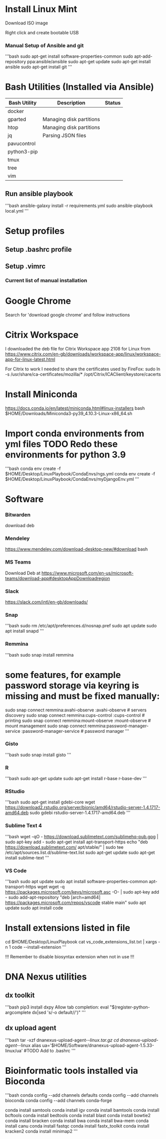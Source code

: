 # Install Linux Mint
Download ISO image

Right click and create bootable USB

### Manual Setup of Ansible and git

'''bash
sudo apt-get install software-properties-common
sudo apt-add-repository ppa:ansible/ansible
sudo apt-get update
sudo apt-get install ansible
sudo apt-get install git
'''

# Bash Utilities (Installed via Ansible)

| Bash Utility | Description | Status |
|--------------|-------------|--------|
| docker       |             |        |
| gparted      | Managing disk partitions            |        |
| htop      | Managing disk partitions            |        |
| jq           | Parsing JSON files            |        |
| pavucontrol  |             |        |
| python3-pip  |             |        |
| tmux         |             |        |
| tree         |             |        |
| vim        |             |        |


## Run ansible playbook
'''bash
ansible-galaxy install -r requirements.yml
sudo ansible-playbook local.yml
'''

# Setup profiles

## Setup .bashrc profile

## Setup .vimrc

### Current list of manual installation

# Google Chrome
Search for 'download google chrome' and follow instructions

# Citrix Workspace
I downloaded the deb file for Citrix Workspace app 2108 for Linux from https://www.citrix.com/en-gb/downloads/workspace-app/linux/workspace-app-for-linux-latest.html 

For Citrix to work I needed to share the certificates used by FireFox:
sudo ln -s /usr/share/ca-certificates/mozilla/* /opt/Citrix/ICAClient/keystore/cacerts

# Install Miniconda
https://docs.conda.io/en/latest/miniconda.html#linux-installers
bash $HOME/Downloads/Miniconda3-py39_4.10.3-Linux-x86_64.sh

# Import conda environments from yml files TODO Redo these environments for python 3.9
'''bash
conda env create -f $HOME/Desktop/LinuxPlaybook/CondaEnvs/ngs.yml
conda env create -f $HOME/Desktop/LinuxPlaybook/CondaEnvs/myDjangoEnv.yml
'''

# Software

### Bitwarden
download deb

### Mendeley
https://www.mendeley.com/download-desktop-new/#download
bash 

### MS Teams
Download Deb at https://www.microsoft.com/en-us/microsoft-teams/download-app#desktopAppDownloadregion

### Slack
https://slack.com/intl/en-gb/downloads/

### Snap
'''bash
sudo rm /etc/apt/preferences.d/nosnap.pref
sudo apt update
sudo apt install snapd
'''

### Remmina
'''bash
sudo snap install remmina
# some features, for example password storage via keyring is missing and must be fixed manually:
sudo snap connect remmina:avahi-observe :avahi-observe # servers discovery
sudo snap connect remmina:cups-control :cups-control # printing
sudo snap connect remmina:mount-observe :mount-observe # mount management
sudo snap connect remmina:password-manager-service :password-manager-service # password manager
'''

### Gisto
'''bash
sudo snap install gisto
'''

### R
'''bash
sudo apt-get update
sudo apt-get install r-base r-base-dev
'''

### RStudio
'''bash
sudo apt-get install gdebi-core
wget https://download2.rstudio.org/server/bionic/amd64/rstudio-server-1.4.1717-amd64.deb
sudo gdebi rstudio-server-1.4.1717-amd64.deb
'''

### Sublime Text 4
'''bash
wget -qO - https://download.sublimetext.com/sublimehq-pub.gpg | sudo apt-key add -
sudo apt-get install apt-transport-https
echo "deb https://download.sublimetext.com/ apt/stable/" | sudo tee /etc/apt/sources.list.d/sublime-text.list
sudo apt-get update
sudo apt-get install sublime-text
'''

### VS Code
'''bash
sudo apt update
sudo apt install software-properties-common apt-transport-https wget
wget -q https://packages.microsoft.com/keys/microsoft.asc -O- | sudo apt-key add -
sudo add-apt-repository "deb [arch=amd64] https://packages.microsoft.com/repos/vscode stable main"
sudo apt update
sudo apt install code

# Install extensions listed in file
cd $HOME/Desktop/LinuxPlaybook
cat vs_code_extensions_list.txt | xargs -n 1 code --install-extension
'''

!!! Remember to disable biosyntax extension when not in use !!!

# DNA Nexus utilities

## dx toolkit
'''bash
pip3 install dxpy
Allow tab completion:
eval "$(register-python-argcomplete dx|sed 's/-o default//')"
'''

## dx upload agent
'''bash
tar -xzf dnanexus-upload-agent-*-linux.tar.gz
cd dnanexus-upload-agent-*-linux
alias ua='$HOME/Software/dnanexus-upload-agent-1.5.33-linux/ua' #TODO Add to .bashrc
'''

# Bioinformatic tools installed via Bioconda
'''bash
conda config --add channels defaults
conda config --add channels bioconda
conda config --add channels conda-forge

conda install samtools
conda install igv
conda install bamtools
conda install bcftools
conda install bedtools
conda install blast
conda install bowtie2
conda install bracken
conda install bwa
conda install bwa-mem
conda install canu
conda install fastqc
conda install fastx_toolkit
conda install kracken2
conda install minimap2
'''

